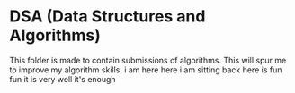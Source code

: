 # DSA (Data Structures and Algorithms)

This folder is made to contain submissions of algorithms.
This will spur me to improve my algorithm skills.
i am here
here i am
sitting back here is fun
fun it is
very well it's enough